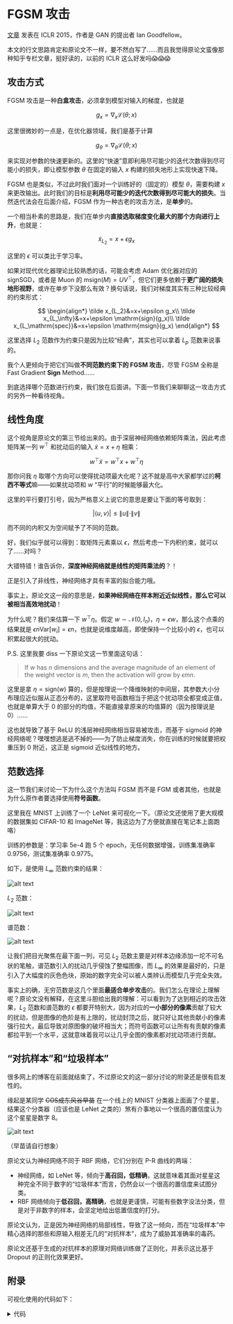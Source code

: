 # FGSM 攻击

[文章](https://arxiv.org/abs/1412.6572) 发表在 ICLR 2015，作者是 GAN 的提出者 Ian Goodfellow。

本文的行文思路肯定和原论文不一样，要不然白写了……而且我觉得原论文蛮像那种知乎专栏文章，挺好读的，以前的 ICLR 这么好发吗😱😱😱

## 攻击方式

FGSM 攻击是一种**白盒攻击**，必须拿到模型对输入的梯度，也就是

$$
g_x=\nabla_x \mathcal L(\theta;x)
$$

这里很微妙的一点是，在优化器领域，我们是基于计算

$$
g_\theta=\nabla_\theta \mathcal L(\theta;x)
$$

来实现对参数的快速更新的。这里的“快速”意即利用尽可能少的迭代次数得到尽可能小的损失，即让模型参数 $\theta$ 在固定的输入 $x$ 构建的损失地形上实现快速下降。

FGSM 也是类似，不过此时我们面对一个训练好的（固定的）模型 $\theta$，需要构建 $x$ 来更改输出。此时我们的目标是**利用尽可能少的迭代次数得到尽可能大的损失**。当然迭代法会在后面介绍，FGSM 作为一种古老的攻击方法，是**单步**的。

一个相当朴素的思路是，我们在单步内**直接选取梯度变化最大的那个方向进行上升**，也就是：

$$
\tilde x_{L_2}=x+\epsilon g_x
$$

这里的 $\epsilon$ 可以类比于学习率。

如果对现代优化器理论比较熟悉的话，可能会考虑 Adam 优化器对应的 signSGD，或者是 Muon 的 $\mathrm{msign}(M)=UV^\top$，但它们更多依赖于**更广阔的损失地形视野**，或许在单步下没那么有效？换句话说，我们对梯度其实有三种比较经典的约束形式：

$$
\begin{align*}
    \tilde x_{L_2}&=x+\epsilon g_x\\
    \tilde x_{L_\infty}&=x+\epsilon \mathrm{sign}(g_x)\\
    \tilde x_{L_\mathrm{spec}}&=x+\epsilon \mathrm{msign}(g_x)
\end{align*}
$$

这里选择 $L_2$ 范数作为约束只是因为比较“经典”，其实也可以拿着 $L_p$ 范数来说事的。

我个人更倾向于把它们叫做**不同范数约束下的 FGSM 攻击**，尽管 FGSM 全称是 Fast Gradient **Sign** Method……

到底选择哪个范数进行约束，我们放在后面讲。下面一节我们来聊聊这一攻击方式的另外一种看待视角。

## 线性角度

这个视角是原论文的第三节给出来的。由于深层神经网络依赖矩阵乘法，因此考虑矩阵某一列 $w^\top$ 和扰动后的输入 $\tilde x=x+\eta$ 相乘：

$$
w^\top\tilde x=w^\top x+w^\top\eta
$$

那你问我 $\eta$ 取哪个方向可以使得扰动项最大化呢？这不就是高中大家都学过的**柯西不等式**嘛——如果扰动项和 $w$ “平行”的时候能够最大化。

这里的平行要打引号，因为严格意义上说它的意思是要让下面的等号取到：

$$
|\langle u,v\rangle|\le\|u\|\cdot\|v\|
$$

而不同的内积又为空间赋予了不同的范数。

好，我们似乎就可以得到：取矩阵元素乘以 $\epsilon$，然后考虑一下内积约束，就可以了……对吗？

大错特错！谁告诉你，**深度神经网络就是线性的矩阵乘法的**？！

正是引入了非线性，神经网络才具有丰富的拟合能力哦。

事实上，原论文这一段的意思是，**如果神经网络在样本附近近似线性，那么它可以被相当高效地扰动**！

为什么呢？我们来估算一下 $w^\top\eta$。假定 $w\sim\mathcal{N}(0,I_n)$，$\eta=\epsilon w$，那么这个点乘的结果就是 $\epsilon n\mathrm{Var}[w_i]=\epsilon n$，也就是说维度越高，即使保持一个比较小的 $\epsilon$，也可以积累起很大的扰动。

P.S. 这里我要 diss 一下原论文这一节里面这句话：

> If $w$ has $n$ dimensions and the average magnitude of an element of the weight vector is $m$, then the activation will grow by $\epsilon mn$.

这里是拿 $\eta=\mathrm{sign}(w)$ 算的，但是按理说一个降维映射的中间层，其参数大小分布理应近似服从正态分布的，这里取符号函数相当于把这个扰动项全都变成正值，也就是单算大于 0 的部分的均值，不能直接拿原来的均值算的（因为按理说是 0）……

这也就导致了基于 ReLU 的浅层神经网络相当容易被攻击，而基于 sigmoid 的神经网络呢？嘿嘿想逃是逃不掉的——为了防止梯度消失，你在训练的时候就要把权重压到 0 附近，这正是 sigmoid 近似线性的地方。

## 范数选择

这一节我们来讨论一下为什么这个方法叫 FGSM 而不是 FGM 或者其他，也就是为什么原作者要选择使用**符号函数**。

这里我在 MNIST 上训练了一个 LeNet 来可视化一下。（原论文还使用了更大规模的数据集如 CIFAR-10 和 ImageNet 等，我这边为了方便就直接在笔记本上面跑咯）

训练的参数是：学习率 5e-4 跑 5 个 epoch，无任何数据增强，训练集准确率 0.9756，测试集准确率 0.9775。

如下，是使用 $L_\infty$ 范数约束的结果：

![alt text](image-3.png)

$L_2$ 范数：

![alt text](image-4.png)

谱范数：

![alt text](image-6.png)

让我们把目光聚焦在最下面一列，可见 $L_2$ 范数主要是对样本边缘添加一坨不可名状的笔触，谱范数引入的扰动几乎侵蚀了整幅图像，而 $L_\infty$ 的效果是最好的，只是引入了大幅度的灰色色块，原始的数字完全可以被人类辨认而模型几乎完全失效。

事实上的确，无穷范数是这几个里面**最适合单步攻击**的。我们怎么在理论上理解呢？原论文没有解释，在这里斗胆给出我的理解：可以看到为了达到相近的攻击效果，$L_2$ 范数和谱范数的 $\epsilon$ 都要开特别大，因为对应的**一小部分的像素**贡献了较大的扰动，但是图像的色阶是有上限的，扰动封顶之后，就只好让其他贡献小的像素强行拉大，最后导致对原图像的破坏相当大；而符号函数可以让所有有贡献的像素都拉平到一个水平，这就意味着我可以让几乎全图的像素都对扰动项进行贡献。

## “对抗样本”和“垃圾样本”

很多网上的博客在前面就结束了，不过原论文的这一部分讨论的附录还是很有启发性的。

缘起是某同学 ~~COS成东风谷早苗~~ 在一个线上的 MNIST 分类器上面画了个星星，结果这个分类器（应该也是 LeNet 之类的）煞有介事地以一个很高的置信度认为这个星星是数字 8。

![alt text](e30e2023449f742f2eb1a36b4ee0962f.jpg)

（早苗请自行想象）

原论文认为神经网络不同于 RBF 网络，它们分别在 P-R 曲线的两端：

- 神经网络，如 LeNet 等，倾向于**高召回，低精确**，这就意味着其面对星星这种完全不同于数字的“垃圾样本”而言，仍然会以一个很高的置信度来试图分类。
- RBF 网络倾向于**低召回，高精确**，也就是更谨慎，可能有些数字没法分类，但是对于非数字的样本，会坚定地给出低置信度的打分。

原论文认为，正是因为神经网络的局部线性，导致了这一倾向，而在“垃圾样本”中精心选择的那些和原输入相差无几的“对抗样本”，成为了威胁其准确率的毒药。

原论文还基于生成的对抗样本的原理对网络训练做了正则化，并表示这比基于 Dropout 的正则化效果更好。

## 附录

可视化使用的代码如下：

<details>

<summary> 代码 </summary>

```python
# -*- coding: utf-8 -*-
import time
import random
import numpy as np
import torch
import torch.nn as nn
import torch.nn.functional as F
from torchvision import datasets, transforms
from torch.utils.data import DataLoader
import matplotlib.pyplot as plt

# ========== Reproducibility ==========
def set_seed(seed=0):
    random.seed(seed)
    np.random.seed(seed)
    torch.manual_seed(seed)

set_seed(0)
device = torch.device("cpu")

# ========== Model: Small LeNet ==========
class LeNet(nn.Module):
    def __init__(self):
        super().__init__()
        self.conv1 = nn.Conv2d(1, 6, 5)     # 28 -> 24
        self.pool = nn.MaxPool2d(2, 2)      # 24 -> 12
        self.conv2 = nn.Conv2d(6, 16, 5)    # 12 -> 8
        # 8 -> 4 after pool
        self.fc1 = nn.Linear(16 * 4 * 4, 120)
        self.fc2 = nn.Linear(120, 84)
        self.fc3 = nn.Linear(84, 10)

    def forward(self, x):
        x = F.relu(self.conv1(x))
        x = self.pool(x)               # 12x12
        x = F.relu(self.conv2(x))
        x = self.pool(x)               # 4x4
        x = torch.flatten(x, 1)        # B x (16*4*4)
        x = F.relu(self.fc1(x))
        x = F.relu(self.fc2(x))
        x = self.fc3(x)                # logits
        return x

# ========== Data ==========
transform = transforms.ToTensor()  # pixels in [0,1]
train_set = datasets.MNIST(root="./data", train=True, download=True, transform=transform)
test_set  = datasets.MNIST(root="./data", train=False, download=True, transform=transform)
train_loader = DataLoader(train_set, batch_size=256, shuffle=True, num_workers=2, pin_memory=False)
test_loader  = DataLoader(test_set,  batch_size=256, shuffle=False, num_workers=2, pin_memory=False)

# ========== Train / Eval ==========
def train(model, loader, epochs=5, lr=5e-4):
    model.train()
    opt = torch.optim.Adam(model.parameters(), lr=lr)
    for ep in range(epochs):
        total, correct, loss_sum = 0, 0, 0.0
        for x, y in loader:
            x, y = x.to(device), y.to(device)
            logits = model(x)
            loss = F.cross_entropy(logits, y)
            opt.zero_grad()
            loss.backward()
            opt.step()
            loss_sum += loss.item() * x.size(0)
            pred = logits.argmax(dim=1)
            correct += (pred == y).sum().item()
            total += x.size(0)
        print(f"Epoch {ep+1}/{epochs} - loss={loss_sum/total:.4f} acc={correct/total:.4f}")

@torch.no_grad()
def eval_clean_acc(model, loader):
    model.eval()
    total, correct = 0, 0
    for x, y in loader:
        x, y = x.to(device), y.to(device)
        logits = model(x)
        pred = logits.argmax(dim=1)
        total += x.size(0)
        correct += (pred == y).sum().item()
    return correct / total

# ========== Gradient + FGSM directions ==========
def grad_wrt_x(model, x, y):
    model.eval()
    x = x.clone().detach().to(device)
    x.requires_grad_(True)
    with torch.enable_grad():  # 确保构建计算图
        logits = model(x)
        loss = F.cross_entropy(logits, y.to(device))
        model.zero_grad(set_to_none=True)
        loss.backward()
        g = x.grad.detach()
    return g, logits.detach()

def dir_linf(g):
    return g.sign()

def dir_l2(g, eps=1e-12):
    g_flat = g.view(g.size(0), -1)
    g_norm = g_flat.norm(p=2, dim=1).view(-1, 1, 1, 1)
    return g / (g_norm + eps)

def dir_spec(g):
    # per-sample SVD on 28x28
    B, C, H, W = g.shape
    assert (C, H, W) == (1, 28, 28), "This demo assumes MNIST 1x28x28"
    d = torch.zeros_like(g)
    for i in range(B):
        Gi = g[i, 0]
        U, S, Vh = torch.linalg.svd(Gi, full_matrices=False)
        d[i, 0] = U @ Vh
    return d

def get_direction(method, g):
    if method == "linf":
        return dir_linf(g)
    elif method == "l2":
        return dir_l2(g)
    elif method == "spec":
        return dir_spec(g)
    else:
        raise ValueError("Unknown method")

# ========== Attack evaluation over a loader for a list of eps ==========
@torch.no_grad()
def eval_attack_grid(model, loader, method, eps_list):
    """
    Returns dict with per-eps: acc, mean_maxprob, mean_trueprob, time_sec
    """
    model.eval()
    eps_list = list(eps_list)
    K = len(eps_list)
    total = 0
    correct = [0 for _ in range(K)]
    sum_maxprob = [0.0 for _ in range(K)]
    sum_trueprob = [0.0 for _ in range(K)]
    times = [0.0 for _ in range(K)]

    for x, y in loader:
        x, y = x.to(device), y.to(device)
        # get gradient once per batch
        torch.set_grad_enabled(True)
        g, _ = grad_wrt_x(model, x, y)
        d = get_direction(method, g)
        torch.set_grad_enabled(False)

        for j, eps in enumerate(eps_list):
            t0 = time.perf_counter()
            x_adv = torch.clamp(x + eps * d, 0.0, 1.0)
            logits = model(x_adv)
            probs = logits.softmax(dim=1)
            pred = probs.argmax(dim=1)

            correct[j] += (pred == y).sum().item()
            sum_maxprob[j] += probs.max(dim=1).values.sum().item()
            sum_trueprob[j] += probs[torch.arange(y.size(0)), y].sum().item()
            times[j] += (time.perf_counter() - t0)

        total += x.size(0)

    out = []
    for j, eps in enumerate(eps_list):
        out.append({
            "eps": float(eps),
            "acc": correct[j] / total,
            "mean_maxprob": sum_maxprob[j] / total,
            "mean_trueprob": sum_trueprob[j] / total,
            "time_sec": times[j],
            "n_total": total
        })
    return out

# ========== Fixed sample picker ==========
@torch.no_grad()
def pick_fixed_samples(model, dataset, k=6, seed=0):
    """
    Pick k correctly-classified test samples with fixed seed; returns indices list.
    """
    set_seed(seed)
    idxs = list(range(len(dataset)))
    random.shuffle(idxs)
    chosen = []
    for idx in idxs:
        x, y = dataset[idx]
        x_in = x.unsqueeze(0).to(device)
        logits = model(x_in)
        pred = logits.argmax(dim=1).item()
        if pred == y:
            chosen.append(idx)
        if len(chosen) >= k:
            break
    return chosen

# ========== Build visualization figure per method ==========
@torch.no_grad()
def visualize_method(
    model, dataset, method, eps_list, fixed_indices,
    train_stats, test_stats, figsize_scale=2.0
):
    """
    Build a big figure:
      rows = len(eps_list)
      cols = len(fixed_indices) + 1 (last col is metrics summary)
    Each cell (sample) shows x_adv at the given eps; last col shows train/test acc, conf, time.
    """
    k = len(fixed_indices)
    R = len(eps_list)
    C = k + 1
    fig_w = max(8, int(figsize_scale * C))
    fig_h = max(4, int(figsize_scale * R))
    fig, axes = plt.subplots(R, C, figsize=(fig_w, fig_h))
    if R == 1:
        axes = np.expand_dims(axes, axis=0)
    if C == 1:
        axes = np.expand_dims(axes, axis=1)

    # Header titles (top row)
    for j, idx in enumerate(fixed_indices):
        x0, y0 = dataset[idx]
        # show clean label in column title
        axes[0, j].set_title(f"Sample {j+1}\nidx={idx}, true={y0}", fontsize=9)

    axes[0, -1].set_title("Summary (train/test acc, conf, time)", fontsize=9)

    # For each eps row
    for r, eps in enumerate(eps_list):
        # Left side: adversarial images for fixed samples
        for c, idx in enumerate(fixed_indices):
            x0, y0 = dataset[idx]
            x = x0.unsqueeze(0).to(device)
            y = torch.tensor([y0], dtype=torch.long).to(device)
            # grad & direction for this single sample
            g, _ = grad_wrt_x(model, x, y)
            d = get_direction(method, g)
            x_adv = torch.clamp(x + eps * d, 0.0, 1.0)
            logits = model(x_adv)
            probs = logits.softmax(dim=1)
            conf, pred = probs.max(dim=1)
            ax = axes[r, c]
            ax.imshow(x_adv[0, 0].cpu(), cmap="gray", vmin=0, vmax=1)
            ax.set_xticks([]); ax.set_yticks([])
            ax.set_xlabel(f"ε={eps:.3f}\n{pred.item()} ({conf.item()*100:.1f}%)", fontsize=8)

        # Rightmost summary cell
        ax_sum = axes[r, -1]
        ax_sum.axis("off")
        tr = train_stats[r]; te = test_stats[r]
        text = (
            f"Norm={method.upper()} | ε={eps:.3f}\n"
            f"Train acc: {tr['acc']*100:.2f}%  (N={tr['n_total']})\n"
            f"Test  acc: {te['acc']*100:.2f}%  (N={te['n_total']})\n"
            f"Test mean max prob: {te['mean_maxprob']*100:.1f}%\n"
            f"Time (train/test): {tr['time_sec']:.2f}s / {te['time_sec']:.2f}s"
        )
        ax_sum.text(0.02, 0.5, text, va="center", ha="left", fontsize=9, family="monospace")

    fig.suptitle(f"FGSM under {method.upper()} norm | rows: eps, cols: fixed samples + summary", fontsize=12)
    fig.tight_layout(rect=[0, 0, 1, 0.95])
    plt.show()

# ========== Main Pipeline ==========
if __name__ == "__main__":
    set_seed(0)
    model = LeNet().to(device)

    print("Training LeNet on MNIST (CPU)...")
    train(model, train_loader, epochs=5, lr=5e-4)

    clean_train_acc = eval_clean_acc(model, train_loader)
    clean_test_acc  = eval_clean_acc(model, test_loader)
    print(f"Clean acc - train={clean_train_acc:.4f}, test={clean_test_acc:.4f}")

    # ---- Define epsilon grids per norm ----
    eps_grid = {
        "linf": [0.05, 0.10, 0.20, 0.30],
        "l2":   [0.50, 2.00, 3.00, 6.00],
        "spec": [0.10, 0.60, 1.50, 2.20],
    }

    # ---- Pick fixed samples (from test set) ----
    fixed_indices = pick_fixed_samples(model, test_set, k=6, seed=0)
    print("Fixed sample indices (test set):", fixed_indices)

    # ---- For each norm: evaluate grid on train/test, then visualize ----
    for method, eps_list in eps_grid.items():
        print(f"\n=== Evaluating {method.upper()} with eps list: {eps_list} ===")
        train_stats = eval_attack_grid(model, train_loader, method, eps_list)
        test_stats  = eval_attack_grid(model, test_loader,  method, eps_list)

        # Console summary
        print("eps | train_acc | test_acc | test_mean_max_prob | time_train(s) | time_test(s)")
        for tr, te in zip(train_stats, test_stats):
            print(f"{te['eps']:.3f} | {tr['acc']*100:8.2f}% | {te['acc']*100:7.2f}% | "
                  f"{te['mean_maxprob']*100:7.2f}% | {tr['time_sec']:.2f} | {te['time_sec']:.2f}")

        # Visualization big figure
        visualize_method(
            model, test_set, method, eps_list, fixed_indices,
            train_stats, test_stats, figsize_scale=2.0
        )
```

</details>
